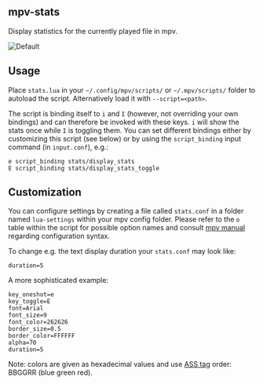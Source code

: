 mpv-stats
---------
Display statistics for the currently played file in mpv.

![Default](https://cloud.githubusercontent.com/assets/540920/8833849/3249999a-30b1-11e5-9e63-53aaf777d9ea.jpg)

Usage
-----
Place `stats.lua` in your `~/.config/mpv/scripts/` or `~/.mpv/scripts/` folder
to autoload the script. Alternatively load it with `--script=<path>`.

The script is binding itself to `i` and `I` (however, not overriding your own bindings)
and can therefore be invoked with these keys. `i` will show the stats once while
`I` is toggling them.
You can set different bindings either by customizing this script (see below) or
by using the `script_binding` input command (in `input.conf`), e.g.:

    e script_binding stats/display_stats
    E script_binding stats/display_stats_toggle

Customization
-------------
You can configure settings by creating a file called `stats.conf` in a folder
named `lua-settings` within your mpv config folder.
Please refer to the `o` table within the script for possible option names and
consult [mpv manual](http://mpv.io/manual/master/#config-syntax) regarding
configuration syntax.

To change e.g. the text display duration your `stats.conf` may look like:

    duration=5

A more sophisticated example:

    key_oneshot=e
    key_toggle=E
    font=Arial
    font_size=9
    font_color=262626
    border_size=0.5
    border_color=FFFFFF
    alpha=70
    duration=5

Note: colors are given as hexadecimal values and use
[ASS tag](http://docs.aegisub.org/3.2/ASS_Tags/#\c) order: BBGGRR (blue green red).
